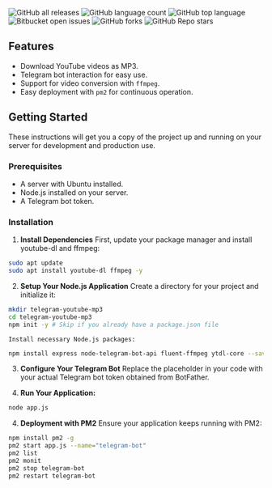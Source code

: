 ![GitHub all releases](https://img.shields.io/github/downloads/Umid-ismayilov/br_music/total)
![GitHub language count](https://img.shields.io/github/languages/count/Umid-ismayilov/br_music)
![GitHub top language](https://img.shields.io/github/languages/top/Umid-ismayilov/br_music?color=yellow)
![Bitbucket open issues](https://img.shields.io/bitbucket/issues/Umid-ismayilov/br_music)
![GitHub forks](https://img.shields.io/github/forks/Umid-ismayilov/br_music?style=social)
![GitHub Repo stars](https://img.shields.io/github/stars/Umid-ismayilov/br_music?style=social)


## Features

- Download YouTube videos as MP3.
- Telegram bot interaction for easy use.
- Support for video conversion with `ffmpeg`.
- Easy deployment with `pm2` for continuous operation.

## Getting Started
  These instructions will get you a copy of the project up and running on your server for development and production use.
  
### Prerequisites
- A server with Ubuntu installed.
- Node.js installed on your server.
- A Telegram bot token.

### Installation
 1. **Install Dependencies**
     First, update your package manager and install youtube-dl and ffmpeg:

```bash
sudo apt update
sudo apt install youtube-dl ffmpeg -y
```

2. **Setup Your Node.js Application**
   Create a directory for your project and initialize it:

```bash
mkdir telegram-youtube-mp3
cd telegram-youtube-mp3
npm init -y # Skip if you already have a package.json file
```
  
    Install necessary Node.js packages:
```bash
npm install express node-telegram-bot-api fluent-ffmpeg ytdl-core --save
```
3. **Configure Your Telegram Bot**
   Replace the placeholder in your code with your actual Telegram bot token obtained from BotFather.

4. **Run Your Application:**
```bash
node app.js
```
4. **Deployment with PM2**
  Ensure your application keeps running with PM2:

```bash
npm install pm2 -g
pm2 start app.js --name="telegram-bot"
pm2 list
pm2 monit
pm2 stop telegram-bot
pm2 restart telegram-bot
```
   




  






